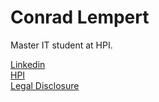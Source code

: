 # Conrad Lempert

Master IT student at HPI.

[Linkedin](https://www.linkedin.com/in/conrad-lempert-1bb778137/)  
[HPI](https://www.hpi.de)  
[Legal Disclosure](https://conradlempert.github.io/legal_disclosure)
